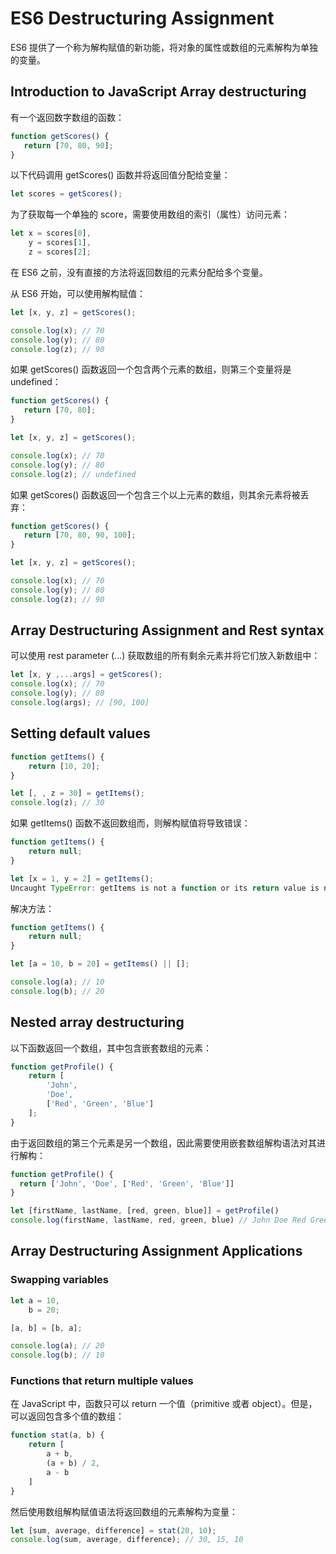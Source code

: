 # ES6 Destructuring Assignment

ES6 提供了一个称为解构赋值的新功能，将对象的属性或数组的元素解构为单独的变量。

## Introduction to JavaScript Array destructuring

有一个返回数字数组的函数：

```js
function getScores() {
   return [70, 80, 90];
}
```

以下代码调用 getScores() 函数并将返回值分配给变量：

```js
let scores = getScores();
```

为了获取每一个单独的 score，需要使用数组的索引（属性）访问元素：

```js
let x = scores[0], 
    y = scores[1], 
    z = scores[2];
```

在 ES6 之前，没有直接的方法将返回数组的元素分配给多个变量。

从 ES6 开始，可以使用解构赋值：

```js
let [x, y, z] = getScores();

console.log(x); // 70
console.log(y); // 80
console.log(z); // 90
```

如果 getScores() 函数返回一个包含两个元素的数组，则第三个变量将是 undefined：

```js
function getScores() {
   return [70, 80];
}

let [x, y, z] = getScores();

console.log(x); // 70
console.log(y); // 80
console.log(z); // undefined
```

如果 getScores() 函数返回一个包含三个以上元素的数组，则其余元素将被丢弃：

```js
function getScores() {
   return [70, 80, 90, 100];
}

let [x, y, z] = getScores();

console.log(x); // 70
console.log(y); // 80
console.log(z); // 90
```

## Array Destructuring Assignment and Rest syntax

可以使用 rest parameter (...) 获取数组的所有剩余元素并将它们放入新数组中：

```js
let [x, y ,...args] = getScores();
console.log(x); // 70
console.log(y); // 80
console.log(args); // [90, 100]
```

## Setting default values

```js
function getItems() {
    return [10, 20];
}

let [, , z = 30] = getItems();
console.log(z); // 30
```

如果 getItems() 函数不返回数组而，则解构赋值将导致错误：

```js
function getItems() {
    return null;
}

let [x = 1, y = 2] = getItems();
Uncaught TypeError: getItems is not a function or its return value is not iterable
```

解决方法：

```js
function getItems() {
    return null;
}

let [a = 10, b = 20] = getItems() || [];

console.log(a); // 10
console.log(b); // 20
```

## Nested array destructuring

以下函数返回一个数组，其中包含嵌套数组的元素：

```js
function getProfile() {
    return [
        'John',
        'Doe',
        ['Red', 'Green', 'Blue']
    ];
}
```

由于返回数组的第三个元素是另一个数组，因此需要使用嵌套数组解构语法对其进行解构：

```js
function getProfile() {
  return ['John', 'Doe', ['Red', 'Green', 'Blue']]
}

let [firstName, lastName, [red, green, blue]] = getProfile()
console.log(firstName, lastName, red, green, blue) // John Doe Red Green Blue
```

## Array Destructuring Assignment Applications

### Swapping variables

```js
let a = 10, 
    b = 20;

[a, b] = [b, a];

console.log(a); // 20
console.log(b); // 10
```

### Functions that return multiple values

在 JavaScript 中，函数只可以 return 一个值（primitive 或者 object）。但是，可以返回包含多个值的数组：

```js
function stat(a, b) {
    return [
        a + b,
        (a + b) / 2,
        a - b
    ]
}
```

然后使用数组解构赋值语法将返回数组的元素解构为变量：

```js
let [sum, average, difference] = stat(20, 10);
console.log(sum, average, difference); // 30, 15, 10
```